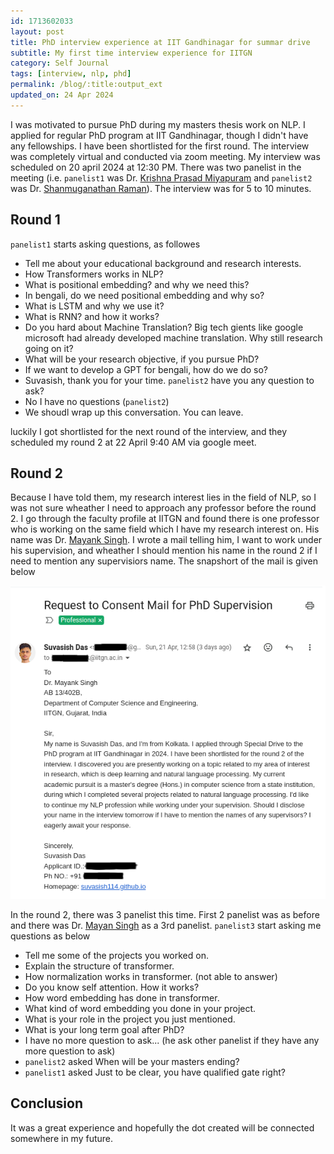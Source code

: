 ```yaml
---
id: 1713602033
layout: post
title: PhD interview experience at IIT Gandhinagar for summar drive
subtitle: My first time interview experience for IITGN
category: Self Journal
tags: [interview, nlp, phd]
permalink: /blog/:title:output_ext
updated_on: 24 Apr 2024
---
```


I was motivated to pursue PhD during my masters thesis work on NLP. I applied for regular PhD program at IIT Gandhinagar, though I didn't have any fellowships. I have been shortlisted for the first round. The interview was completely virtual and conducted via zoom meeting. My interview was scheduled on 20 april 2024 at 12:30 PM. There was two panelist in the meeting (i.e. `panelist1` was Dr. [Krishna Prasad Miyapuram](https://cogs.iitgn.ac.in/team/krishna-prasad-miyapuram/) and `panelist2` was Dr. [Shanmuganathan Raman](https://people.iitgn.ac.in/~shanmuga/)). The interview was for 5 to 10 minutes.

## Round 1

`panelist1` starts asking questions, as followes

- Tell me about your educational background and research interests.
- How Transformers works in NLP?
- What is positional embedding? and why we need this?
- In bengali, do we need positional embedding and why so?
- What is LSTM and why we use it?
- What is RNN? and how it works?
- Do you hard about Machine Translation? Big tech gients like google microsoft had already developed machine translation. Why still research going on it?
- What will be your research objective, if you pursue PhD?
- If we want to develop a GPT for bengali, how do we do so?
- Suvasish, thank you for your time. `panelist2` have you any question to ask?
- No I have no questions (`panelist2`)
- We shoudl wrap up this conversation. You can leave.

luckily I got shortlisted for the next round of the interview, and they scheduled my round 2 at 22 April 9:40 AM via google meet.

## Round 2

Because I have told them, my research interest lies in the field of NLP, so I was not sure wheather I need to approach any professor before the round 2. I go through the faculty profile at IITGN and found there is one professor who is working on the same field which I have my research interest on. His name was Dr. [Mayank Singh](https://mayank4490.github.io/). I wrote a mail telling him, I want to work under his supervision, and wheather I should mention his name in the round 2 if I need to mention any supervisiors name. The snapshort of the mail is given below

![PhD consent mail](/assets/post/1713602033/phd_consent_mail.png)

In the round 2, there was 3 panelist this time. First 2 panelist was as before and there was Dr. [Mayan Singh](https://mayank4490.github.io/) as a 3rd panelist. `panelist3` start asking me questions as below

- Tell me some of the projects you worked on.
- Explain the structure of transformer.
-  How normalization works in transformer. (not able to answer)
- Do you know self attention. How it works?
- How word embedding has done in transformer.
- What kind of word embedding you done in your project.
- What is your role in the project you just mentioned.
- What is your long term goal after PhD?
- I have no more question to ask... (he ask other panelist if they have any more question to ask)
- `panelist2` asked When will be your masters ending?
- `panelist1` asked Just to be clear, you have qualified gate right?

## Conclusion

It was a great experience and hopefully the dot created will be connected somewhere in my future.
